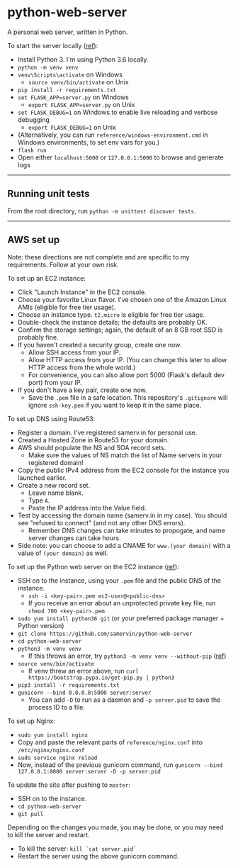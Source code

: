 # python-web-server

A personal web server, written in Python.

To start the server locally ([ref](http://flask.pocoo.org/docs/0.12/quickstart/)):

- Install Python 3. I'm using Python 3.6 locally.
- `python -m venv venv`
- `venv\Scripts\activate` on Windows
    - `source venv/bin/activate` on Unix
- `pip install -r requirements.txt`
- `set FLASK_APP=server.py` on Windows
    - `export FLASK_APP=server.py` on Unix
- `set FLASK_DEBUG=1` on Windows to enable live reloading and verbose debugging
    - `export FLASK_DEBUG=1` on Unix
- (Alternatively, you can run `reference/windows-environment.cmd` in Windows environments, to set env vars for you.)
- `flask run`
- Open either `localhost:5000` or `127.0.0.1:5000` to browse and generate logs

---

## Running unit tests

From the root directory, run `python -m unittest discover tests`.

---

## AWS set up

Note: these directions are not complete and are specific to my requirements. Follow at your own risk.

To set up an EC2 instance:

- Click "Launch Instance" in the EC2 console.
- Choose your favorite Linux flavor. I've chosen one of the Amazon Linux AMIs (eligible for free tier usage).
- Choose an instance type. `t2.micro` is eligible for free tier usage.
- Double-check the instance details; the defaults are probably OK.
- Confirm the storage settings; again, the default of an 8 GB root SSD is probably fine.
- If you haven't created a security group, create one now.
    - Allow SSH access from your IP.
    - Allow HTTP access from your IP. (You can change this later to allow HTTP access from the whole world.)
    - For convenience, you can also allow port 5000 (Flask's default dev port) from your IP.
- If you don't have a key pair, create one now.
    - Save the `.pem` file in a safe location. This repository's `.gitignore` will ignore `ssh-key.pem` if you want to keep it in the same place.

To set up DNS using Route53:

- Register a domain. I've registered samerv.in for personal use.
- Created a Hosted Zone in Route53 for your domain.
- AWS should populate the NS and SOA record sets.
    - Make sure the values of NS match the list of Name servers in your registered domain!
- Copy the public IPv4 address from the EC2 console for the instance you launched earlier.
- Create a new record set.
    - Leave name blank.
    - Type `A`.
    - Paste the IP address into the Value field.
- Test by accessing the domain name (samerv.in in my case). You should see "refused to connect" (and not any other DNS errors).
    - Remember DNS changes can take minutes to propogate, and name server changes can take hours.
- Side note: you can choose to add a CNAME for `www.(your domain)` with a value of `(your domain)` as well.

To set up the Python web server on the EC2 instance ([ref](http://exploreflask.com/en/latest/deployment.html)):

- SSH on to the instance, using your `.pem` file and the public DNS of the instance.
    - `ssh -i <key-pair>.pem ec2-user@<public-dns>`
    - If you receive an error about an unprotected private key file, run `chmod 700 <key-pair>.pem`
- `sudo yum install python36 git` (or your preferred package manager + Python version)
- `git clone https://github.com/samervin/python-web-server`
- `cd python-web-server`
- `python3 -m venv venv`
    - If this throws an error, try `python3 -m venv venv --without-pip` ([ref](https://stackoverflow.com/questions/26215790/venv-doesnt-create-activate-script-python3))
- `source venv/bin/activate`
    - If venv threw an error above, run `curl https://bootstrap.pypa.io/get-pip.py | python3`
- `pip3 install -r requirements.txt`
- `gunicorn --bind 0.0.0.0:5000 server:server`
    - You can add `-D` to run as a daemon and `-p server.pid` to save the process ID to a file.

To set up Nginx:

- `sudo yum install nginx`
- Copy and paste the relevant parts of `reference/nginx.conf` into `/etc/nginx/nginx.conf`
- `sudo service nginx reload`
- Now, instead of the previous gunicorn command, run `gunicorn --bind 127.0.0.1:8000 server:server -D -p server.pid`

To update the site after pushing to `master`:

- SSH on to the instance.
- `cd python-web-server`
- `git pull`

Depending on the changes you made, you may be done, or you may need to kill the server and restart.

- To kill the server: ``kill `cat server.pid` ``
- Restart the server using the above gunicorn command.
